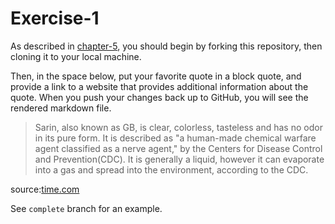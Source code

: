 # Exercise-1

As described in [chapter-5](https://info201-s17.github.io/book/introduction-to-git-and-github.html), you should begin by forking this repository, then cloning it to your local machine.

Then, in the space below, put your favorite quote in a block quote, and provide a link to a website that provides additional information about the quote. When you push your changes back up to GitHub, you will see the rendered markdown file.

>Sarin, also known as GB, is clear, colorless, tasteless and has no odor in its pure form. It is described as "a human-made chemical warfare agent classified as a nerve agent," by the Centers for Disease Control and Prevention(CDC). It is generally a liquid, however it can evaporate into a gas and spread into the environment, according to the CDC.

source:[time.com](http://time.com/4728846/sarin-nerve-gas-syria/)



See `complete` branch for an example.
